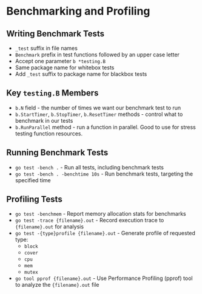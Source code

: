 # Benchmarking and Profiling

## Writing Benchmark Tests
* `_test` suffix in file names
* `Benchmark` prefix in test functions followed by an upper case letter
* Accept one parameter `b *testing.B`
* Same package name for whitebox tests
* Add `_test` suffix to package name for blackbox tests

## Key `testing.B` Members
* `b.N` field - the number of times we want our benchmark test to run
* `b.StartTimer`, `b.StopTimer`, `b.ResetTimer` methods - control what to benchmark in our tests
* `b.RunParallel` method - run a function in parallel. Good to use for stress testing function resources.

## Running Benchmark Tests
* `go test -bench .` - Run all tests, including benchmark tests
* `go test -bench . -benchtime 10s` - Run benchmark tests, targeting the specified time

## Profiling Tests
* `go test -benchmem` - Report memory allocation stats for benchmarks
* `go test -trace {filename}.out` - Record execution trace to `{filename}.out` for analysis
* `go test -{type}profile {filename}.out` - Generate profile of requested type:
  * `block`
  * `cover`
  * `cpu`
  * `mem`
  * `mutex`
* `go tool pprof {filename}.out` - Use Performance Profiling (pprof) tool to analyze the `{filename}.out` file
